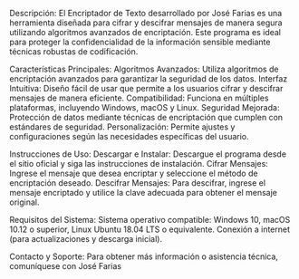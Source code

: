 Descripción:
    El Encriptador de Texto desarrollado por José Farias es una herramienta diseñada para cifrar y descifrar mensajes de manera segura utilizando algoritmos avanzados de encriptación. Este programa es ideal para proteger la confidencialidad de la información sensible mediante técnicas robustas de codificación.



Características Principales:
    Algoritmos Avanzados: Utiliza algoritmos de encriptación avanzados para garantizar la seguridad de los datos.
    Interfaz Intuitiva: Diseño fácil de usar que permite a los usuarios cifrar y descifrar mensajes de manera eficiente.
    Compatibilidad: Funciona en múltiples plataformas, incluyendo Windows, macOS y Linux.
    Seguridad Mejorada: Protección de datos mediante técnicas de encriptación que cumplen con estándares de seguridad.
    Personalización: Permite ajustes y configuraciones según las necesidades específicas del usuario.


Instrucciones de Uso:
    Descargar e Instalar: Descargue el programa desde el sitio oficial y siga las instrucciones de instalación.
    Cifrar Mensajes: Ingrese el mensaje que desea encriptar y seleccione el método de encriptación deseado.
    Descifrar Mensajes: Para descifrar, ingrese el mensaje encriptado y utilice la clave adecuada para obtener el mensaje original.


Requisitos del Sistema:
    Sistema operativo compatible: Windows 10, macOS 10.12 o superior, Linux Ubuntu 18.04 LTS o equivalente.
    Conexión a internet (para actualizaciones y descarga inicial).


Contacto y Soporte:
    Para obtener más información o asistencia técnica, comuníquese con José Farias